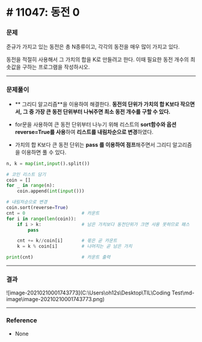 # # 11047: 동전 0

### 문제

준규가 가지고 있는 동전은 총 N종류이고, 각각의 동전을 매우 많이 가지고 있다.

동전을 적절히 사용해서 그 가치의 합을 K로 만들려고 한다. 이때 필요한 동전 개수의 최솟값을 구하는 프로그램을 작성하시오.

---

### 문제풀이

- ** 그리디 알고리즘**을 이용하여 해결한다. **동전의 단위가 가치의 합 K보다 작으면서, 그 중 가장 큰 동전 단위부터 나눠주면 최소 동전 개수를 구할 수 있다.**

-  for문을 사용하여 큰 동전 단위부터 나누기 위해 리스트의 **sort함수와 옵션 reverse=True를 사용**하여 **리스트를 내림차순으로 변경**하였다.
- 가치의 합 K보다 큰 동전 단위는 **pass 를 이용하여 점프**해주면서 그리디 알고리즘을 이용하면 풀 수 있다.

```python
n, k = map(int,input().split())

# 코인 리스트 담기
coin = []
for _ in range(n):
    coin.append(int(input()))

# 내림차순으로 변경
coin.sort(reverse=True)
cnt = 0                     # 카운트
for i in range(len(coin)):
    if i > k:               # 남은 가치보다 동전단위가 크면 사용 못하므로 패스
        pass

    cnt += k//coin[i]       # 몫은 곧 카운트
    k = k % coin[i]         # 나머지는 곧 남은 가치

print(cnt)                  # 카운트 출력
```

---

### 결과

![image-20210210001743773](C:\Users\oh12s\Desktop\TIL\Coding Test\md-image\image-20210210001743773.png)

---

### Reference

- None